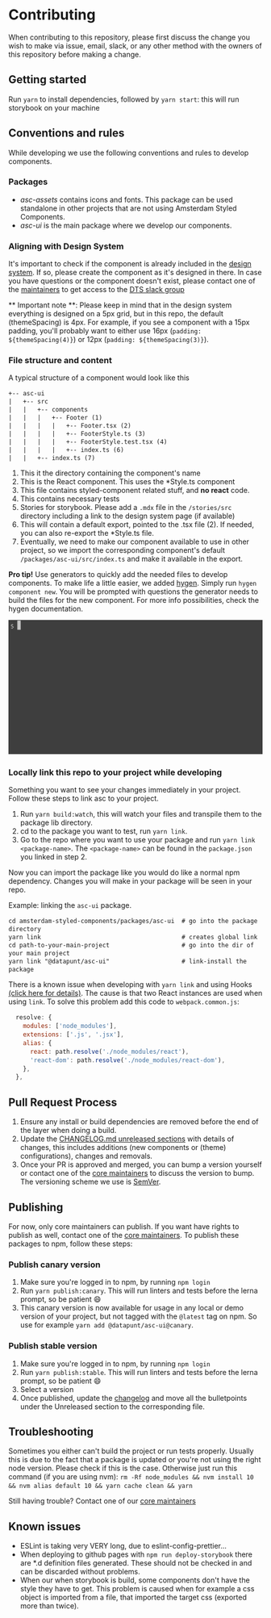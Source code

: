# Contributing

When contributing to this repository, please first discuss the change you wish to make via issue,
email, slack, or any other method with the owners of this repository before making a change.

## Getting started

Run `yarn` to install dependencies, followed by `yarn start`: this will run storybook on your machine

## Conventions and rules

While developing we use the following conventions and rules to develop components.

### Packages

- _asc-assets_ contains icons and fonts. This package can be used standalone in other projects that
  are not using Amsterdam Styled Components.
- _asc-ui_ is the main package where we develop our components.

### <a name="aligning"></a> Aligning with Design System

It's important to check if the component is already included in the [design system](https://designsystem.amsterdam.nl/7awj1hc9f/p/39359e-design-system).
If so, please create the component as it's designed in there. In case you have questions or the component doesn't exist, please contact one of the [maintainers](./MAINTAINERS.md) to get access to the [DTS slack group](https://dstamsterdam.slack.com)

** Important note **: Please keep in mind that in the design system everything is designed on a 5px grid, but in this repo, the default (themeSpacing) is 4px.
For example, if you see a component with a 15px padding, you'll probably want to either use 16px (`padding: ${themeSpacing(4)}`) or 12px (`padding: ${themeSpacing(3)}`).

### File structure and content

A typical structure of a component would look like this

```
+-- asc-ui
|   +-- src
|   |   +-- components
|   |   |   +-- Footer (1)
|   |   |   |   +-- Footer.tsx (2)
|   |   |   |   +-- FooterStyle.ts (3)
|   |   |   |   +-- FooterStyle.test.tsx (4)
|   |   |   |   +-- index.ts (6)
|   |   +-- index.ts (7)
```

1. This it the directory containing the component's name
2. This is the React component. This uses the \*Style.ts component
3. This file contains styled-component related stuff, and **no react** code.
4. This contains necessary tests
5. Stories for storybook. Please add a `.mdx` file in the `/stories/src` directory including a link
   to the design system page (if available)
6. This will contain a default export, pointed to the .tsx file (2). If needed, you can also
   re-export the \*Style.ts file.
7. Eventually, we need to make our component available to use in other project, so we import
   the corresponding component's default `/packages/asc-ui/src/index.ts` and make it available in the export.

**Pro tip!** Use generators to quickly add the needed files to develop components.
To make life a little easier, we added [hygen](https://www.hygen.io/). Simply run
`hygen component new`. You will be prompted with questions the generator needs to build the files
for the new component. For more info possibilities, check the hygen documentation.

![hygen](../media/hygen.gif)

### Locally link this repo to your project while developing

Something you want to see your changes immediately in your project. Follow these steps to link asc
to your project.

1. Run `yarn build:watch`, this will watch your files and transpile them to the package lib
   directory.
2. cd to the package you want to test, run `yarn link`.
3. Go to the repo where you want to use your package and run
   `yarn link <package-name>`. The `<package-name>` can be found in the `package.json` you linked in
   step 2.

Now you can import the package like you would do like a normal npm dependency. Changes you will make
in your package will be seen in your repo.

Example: linking the `asc-ui` package.

```
cd amsterdam-styled-components/packages/asc-ui  # go into the package directory
yarn link                                       # creates global link
cd path-to-your-main-project                    # go into the dir of your main project
yarn link "@datapunt/asc-ui"                    # link-install the package
```

There is a known issue when developing with `yarn link` and using Hooks
[(click here for details)](https://reactjs.org/warnings/invalid-hook-call-warning.html). The cause
is that two React instances are used when using `link`. To solve this problem add this code to `webpack.common.js`:

```javascript
  resolve: {
    modules: ['node_modules'],
    extensions: ['.js', '.jsx'],
    alias: {
      react: path.resolve('./node_modules/react'),
      'react-dom': path.resolve('./node_modules/react-dom'),
    },
  },
```

## Pull Request Process

1. Ensure any install or build dependencies are removed before the end of the layer when doing a
   build.
2. Update the [CHANGELOG.md unreleased sections](../CHANGELOG.md#user-content-unreleasedd) with
   details of changes, this includes additions (new components or (theme) configurations), changes
   and removals.
3. Once your PR is approved and merged, you can bump a version yourself or contact one of the
   [core maintainers](./MAINTAINERS.md) to discuss the version to bump. The versioning scheme we
   use is [SemVer](http://semver.org/).

## Publishing

For now, only core maintainers can publish. If you want have rights to publish as well, contact one
of the [core maintainers](./MAINTAINERS.md). To publish these packages to npm, follow these steps:

### Publish canary version

1. Make sure you're logged in to npm, by running `npm login`
2. Run `yarn publish:canary`. This will run linters and tests before the lerna prompt,
   so be patient :smile:
3. This canary version is now available for usage in any local or demo version of your project, but not tagged with the `@latest` tag on npm. So use for example `yarn add @datapunt/asc-ui@canary`.

### Publish stable version

1. Make sure you're logged in to npm, by running `npm login`
2. Run `yarn publish:stable`. This will run linters and tests before the lerna prompt,
   so be patient :smile:
3. Select a version
4. Once published, update the [changelog](../CHANGELOG.md) and move all the bulletpoints under the
   Unreleased section to the corresponding file.

## Troubleshooting

Sometimes you either can't build the project or run tests properly. Usually this is due to the fact
that a package is updated or you're not using the right node version. Please check if this is the
case. Otherwise just run this command (if you are using nvm):
`rm -Rf node_modules && nvm install 10 && nvm alias default 10 && yarn cache clean && yarn`

Still having trouble? Contact one of our [core maintainers](./MAINTAINERS.md)

## Known issues

- ESLint is taking very VERY long, due to eslint-config-prettier...
- When deploying to github pages with `npm run deploy-storybook` there are \*.d definition files
  generated. These should not be checked in and can be discarded without problems.
- When our when storybook is build, some components don't have the style they have to get. This
  problem is caused when for example a css object is imported from a file, that imported the target
  css (exported more than twice).
